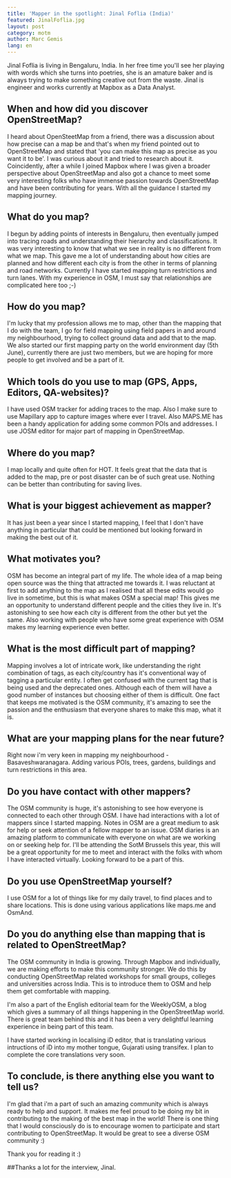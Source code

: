 ```yaml
---
title: 'Mapper in the spotlight: Jinal Foflia (India)'
featured: JinalFoflia.jpg
layout: post
category: motm
author: Marc Gemis
lang: en
---
```


Jinal Foflia is living in Bengaluru, India. In her free time you'll see her playing with words which she turns into poetries, she is an amature baker and is always trying to make something creative out from the waste. Jinal is engineer and works currently at Mapbox as a Data Analyst.

## When and how did you discover OpenStreetMap?

I heard about OpenSteetMap from a friend, there was a discussion about how precise can a map be and that's when my friend pointed out to OpenStreetMap and stated that 'you can make this map as precise as you want it to be'. I was curious about it and tried to research about it. Coincidently, after a while I joined Mapbox where I was given a broader perspective about OpenStreetMap and also got a chance to meet some very interesting folks who have immense passion towards OpenStreetMap and have been contributing for years. With all the guidance I started my mapping journey.

## What do you map?

I begun by adding points of interests in Bengaluru, then eventually jumped into tracing roads and understanding their hierarchy and classifications. It was very interesting to know that what we see in reality is no different from what we map. This gave me a lot of understanding about how cities are planned and how different each city is from the other in terms of planning and road networks. Currently I have started mapping turn restrictions and turn lanes. With my experience in OSM, I must say that relationships are complicated here too ;-)

## How do you map?

I'm lucky that my profession allows me to map, other than the mapping that I do with the team, I go for field mapping using field papers in and around my neighbourhood, trying to collect ground data and add that to the map. We also started our first mapping party on the world environment day (5th June), currently there are just two members, but we are hoping for more people to get involved and be a part of it.

## Which tools do you use to map (GPS, Apps, Editors, QA-websites)?

I have used OSM tracker for adding traces to the map. Also I make sure to use Mapillary app to capture images where ever I travel. Also MAPS.ME has been a handy application for adding some common POIs and addresses. I use JOSM editor for major part of mapping in OpenStreetMap.

## Where do you map?

I map locally and quite often for HOT. It feels great that the data that is added to the map, pre or post disaster can be of such great use. Nothing can be better than contributing for saving lives.

## What is your biggest achievement as mapper?

It has just been a year since I started mapping, I feel that I don't have anything in particular that could be mentioned but looking forward in making the best out of it.

## What motivates you?

OSM has become an integral part of my life. The whole idea of a map being open source was the thing that attracted me towards it. I was reluctant at first to add anything to the map as I realised that all these edits would go live in sometime, but this is what makes OSM a special map! This gives me an opportunity to understand different people and the cities they live in. It's astonishing to see how each city is different from the other but yet the same. Also working with people who have some great experience with OSM makes my learning experience even better.

## What is the most difficult part of mapping?

Mapping involves a lot of intricate work, like understanding the right combination of tags, as each city/country has it's conventional way of tagging a particular entity. I often get confused with the current tag that is being used and the deprecated ones. Although each of them will have a good number of instances but choosing either of them is difficult. One fact that keeps me motivated is the OSM community, it's amazing to see the passion and the enthusiasm that everyone shares to make this map, what it is.

## What are your mapping plans for the near future?

Right now i'm very keen in mapping my neighbourhood - Basaveshwaranagara. Adding various POIs, trees, gardens, buildings and turn restrictions in this area.

## Do you have contact with other mappers?

The OSM community is huge, it's astonishing to see how everyone is connected to each other through OSM. I have had interactions with a lot of mappers since I started mapping. Notes in OSM are a great medium to ask for help or seek attention of a fellow mapper to an issue. OSM diaries is an amazing platform to communicate with everyone on what are we working on or seeking help for. I'll be attending the SotM Brussels this year, this will be a great opportunity for me to meet and interact with the folks with whom I have interacted virtually. Looking forward to be a part of this.

## Do you use OpenStreetMap yourself?

I use OSM for a lot of things like for my daily travel, to find places and to share locations. This is done using various applications like maps.me and OsmAnd.

## Do you do anything else than mapping that is related to OpenStreetMap?

The OSM community in India is growing. Through Mapbox and individually, we are making efforts to make this community stronger. We do this by conducting OpenStreetMap related workshops for small groups, colleges and universities across India. This is to introduce them to OSM and help them get comfortable with mapping.

I'm also a part of the English editorial team for the WeeklyOSM, a blog which gives a summary of all things happening in the OpenStreetMap world. There is great team behind this and it has been a very delightful learning experience in being part of this team.

I have started working in localising iD editor, that is translating various intructions of iD into my mother tongue, Gujarati using transifex. I plan to complete the core translations very soon.

## To conclude, is there anything else you want to tell us?

I'm glad that i'm a part of such an amazing community which is always ready to help and support. It makes me feel proud to be doing my bit in contributing to the making of the best map in the world! There is one thing that I would consciously do is to encourage women to participate and start contributing to OpenStreetMap. It would be great to see a diverse OSM community :)

Thank you for reading it :)

##Thanks a lot for the interview, Jinal.
